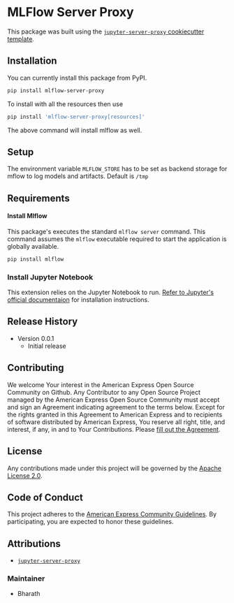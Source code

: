 # MLFlow Server Proxy 

This package was built using the [`jupyter-server-proxy` cookiecutter template](https://github.com/jupyterhub/jupyter-server-proxy/tree/master/contrib/template).

## Installation

You can currently install this package from PyPI.

```bash
pip install mlflow-server-proxy
```

To install with all the resources then use 

```bash
pip install 'mlflow-server-proxy[resources]'
```
The above command will install mlflow as well.

## Setup 

The environment variable `MLFLOW_STORE` has to be set as backend storage for mflow to log models and artifacts. Default is `/tmp`

## Requirements

#### Install Mlflow 

This package's executes the standard `mlflow server` command. This command assumes the `mlflow` executable required to start the application is globally available.

```bash
pip install mlflow
```

### Install Jupyter Notebook

This extension relies on the Jupyter Notebook to run. [Refer to Jupyter's official documentaion](https://jupyter.org/install) for installation instructions.

## Release History

* Version 0.0.1
    * Initial release 

## Contributing

We welcome Your interest in the American Express Open Source Community on Github. Any Contributor to
any Open Source Project managed by the American Express Open Source Community must accept and sign
an Agreement indicating agreement to the terms below. Except for the rights granted in this 
Agreement to American Express and to recipients of software distributed by American Express, You
reserve all right, title, and interest, if any, in and to Your Contributions. Please
[fill out the Agreement](https://cla-assistant.io/americanexpress/mlflow-server-proxy).

## License

Any contributions made under this project will be governed by the
[Apache License 2.0](./LICENSE.txt).

## Code of Conduct

This project adheres to the [American Express Community Guidelines](./CODE_OF_CONDUCT.md). By participating, you are expected to honor these
guidelines.

## Attributions

- [`jupyter-server-proxy`](https://github.com/jupyterhub/jupyter-server-proxy)

### Maintainer
 - Bharath
